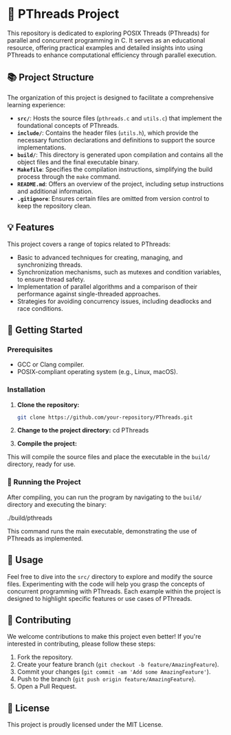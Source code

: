# 🧵 PThreads Project

This repository is dedicated to exploring POSIX Threads (PThreads) for parallel and concurrent programming in C. It serves as an educational resource, offering practical examples and detailed insights into using PThreads to enhance computational efficiency through parallel execution.

## 📚 Project Structure

The organization of this project is designed to facilitate a comprehensive learning experience:

- **`src/`**: Hosts the source files (`pthreads.c` and `utils.c`) that implement the foundational concepts of PThreads.
- **`include/`**: Contains the header files (`utils.h`), which provide the necessary function declarations and definitions to support the source implementations.
- **`build/`**: This directory is generated upon compilation and contains all the object files and the final executable binary.
- **`Makefile`**: Specifies the compilation instructions, simplifying the build process through the `make` command.
- **`README.md`**: Offers an overview of the project, including setup instructions and additional information.
- **`.gitignore`**: Ensures certain files are omitted from version control to keep the repository clean.

## 💡 Features

This project covers a range of topics related to PThreads:

- Basic to advanced techniques for creating, managing, and synchronizing threads.
- Synchronization mechanisms, such as mutexes and condition variables, to ensure thread safety.
- Implementation of parallel algorithms and a comparison of their performance against single-threaded approaches.
- Strategies for avoiding concurrency issues, including deadlocks and race conditions.

## 🚀 Getting Started

### Prerequisites

- GCC or Clang compiler.
- POSIX-compliant operating system (e.g., Linux, macOS).

### Installation

1. **Clone the repository:**
   ```bash
   git clone https://github.com/your-repository/PThreads.git


2. **Change to the project directory:**
cd PThreads

3. **Compile the project:**

This will compile the source files and place the executable in the `build/` directory, ready for use.

### 🏃 Running the Project

After compiling, you can run the program by navigating to the `build/` directory and executing the binary: 

./build/pthreads

This command runs the main executable, demonstrating the use of PThreads as implemented.

## 🔧 Usage

Feel free to dive into the `src/` directory to explore and modify the source files. Experimenting with the code will help you grasp the concepts of concurrent programming with PThreads. Each example within the project is designed to highlight specific features or use cases of PThreads.

## 🤝 Contributing

We welcome contributions to make this project even better! If you're interested in contributing, please follow these steps:

1. Fork the repository.
2. Create your feature branch (`git checkout -b feature/AmazingFeature`).
3. Commit your changes (`git commit -am 'Add some AmazingFeature'`).
4. Push to the branch (`git push origin feature/AmazingFeature`).
5. Open a Pull Request.

## 📜 License

This project is proudly licensed under the MIT License. 
